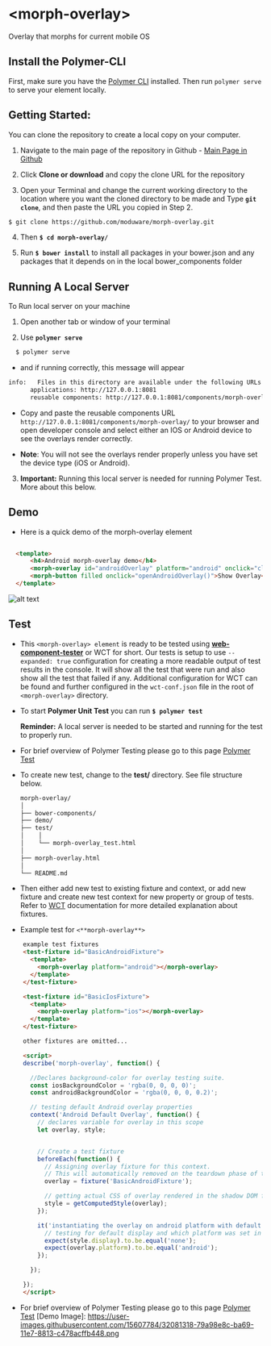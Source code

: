 # \<morph-overlay\>

Overlay that morphs for current mobile OS

## Install the Polymer-CLI

First, make sure you have the [Polymer CLI](https://www.npmjs.com/package/polymer-cli) installed. Then run `polymer serve` to serve your element locally.


## Getting Started:
You can clone the repository to create a local copy on your computer.

  1. Navigate to the main page of the repository in Github - [Main Page in Github][Main Page]

  2. Click **Clone or download** and copy the clone URL for the repository

  3. Open your Terminal and change the current working directory to the location where you want the cloned directory to be made and Type **`git clone`**, and then paste the URL you copied in Step 2.
  ```bash
  $ git clone https://github.com/moduware/morph-overlay.git
  ```

  4. Then **`$ cd morph-overlay/`**

  5. Run **`$ bower install`** to install all packages in your bower.json and any packages that it depends on in the local bower_components folder

## Running A Local Server
  To Run local server on your machine

  1. Open another tab  or window of your terminal

  2. Use **`polymer serve`**

  ```bash
    $ polymer serve
  ```

  - and if running correctly, this message will appear

  ```bash
  info:   Files in this directory are available under the following URLs
        applications: http://127.0.0.1:8081
        reusable components: http://127.0.0.1:8081/components/morph-overlay/
  ```

  - Copy and paste the reusable components URL `http://127.0.0.1:8081/components/morph-overlay/` to your browser and open developer console and select either an IOS or Android device to see the overlays render correctly.

  - **Note**: You will not see the overlays render properly unless you have set the device type (iOS or Android).

  3. **Important:** Running this local server is needed for running Polymer Test. More about this below.

  ## Demo
  - Here is a quick demo of the morph-overlay element

  ```html

    <template>
        <h4>Android morph-overlay demo</h4>
        <morph-overlay id="androidOverlay" platform="android" onclick="closeAndroidOverlay()"></morph-overlay>
        <morph-button filled onclick="openAndroidOverlay()">Show Overlay</morph-button>
    </template>

  ```
  ![alt text](https://user-images.githubusercontent.com/15607784/32081318-79a98e8c-ba69-11e7-8813-c478acffb448.png)

## Test
  - This `<morph-overlay> element` is ready to be tested using [**web-component-tester**][WCT] or WCT for short. Our tests is setup to use `--expanded: true` configuration for creating a more readable output of test results in the console. It will show all the test that were run and also show all the test that failed if any. Additional configuration for WCT can be found and further configured in the `wct-conf.json` file in the root of `<morph-overlay>` directory.

  - To start **Polymer Unit Test** you can run **`$ polymer test`**

    **Reminder:** A local server is needed to be started and running for the test to properly run.

  - For brief overview of Polymer Testing please go to this page [Polymer Test][Polymer Test]

  - To create new test, change to the **test/** directory. See file structure below.

    ```bash
    morph-overlay/
    │
    ├── bower-components/
    ├── demo/
    ├── test/
    │    │
    │    └── morph-overlay_test.html
    │
    ├── morph-overlay.html
    │
    └── README.md
    ```
  - Then either add new test to existing fixture and context, or add new fixture and create new test context for new property or group of tests. Refer to [WCT][WCT] documentation for more detailed explanation about fixtures.

  - Example test for `<**morph-overlay**>`

```html
    example test fixtures
    <test-fixture id="BasicAndroidFixture">
      <template>
        <morph-overlay platform="android"></morph-overlay>
      </template>
    </test-fixture>

    <test-fixture id="BasicIosFixture">
      <template>
        <morph-overlay platform="ios"></morph-overlay>
      </template>
    </test-fixture>

    other fixtures are omitted...

    <script>
    describe('morph-overlay', function() {

      //Declares background-color for overlay testing suite.
      const iosBackgroundColor = 'rgba(0, 0, 0, 0)';
      const androidBackgroundColor = 'rgba(0, 0, 0, 0.2)';

      // testing default Android overlay properties
      context('Android Default Overlay', function() {
        // declares variable for overlay in this scope
        let overlay, style;


        // Create a test fixture
        beforeEach(function() {
          // Assigning overlay fixture for this context.
          // This will automatically removed on the teardown phase of this test context!
          overlay = fixture('BasicAndroidFixture');

          // getting actual CSS of overlay rendered in the shadow DOM for testing purposes
          style = getComputedStyle(overlay);
        });

        it('instantiating the overlay on android platform with default properties works', function() {
          // testing for default display and which platform was set in html markup
          expect(style.display).to.be.equal('none');
          expect(overlay.platform).to.be.equal('android');
        });

      });

    });
    </script>
```

  - For brief overview of Polymer Testing please go to this page [Polymer Test][Polymer Test]
[Demo Image]: https://user-images.githubusercontent.com/15607784/32081318-79a98e8c-ba69-11e7-8813-c478acffb448.png

[Main Page]: https://github.com/nexpaq/polymorph-components

[WCT]: https://github.com/Polymer/web-component-tester  

[Polymer Test]: https://www.polymer-project.org/2.0/docs/tools/tests
